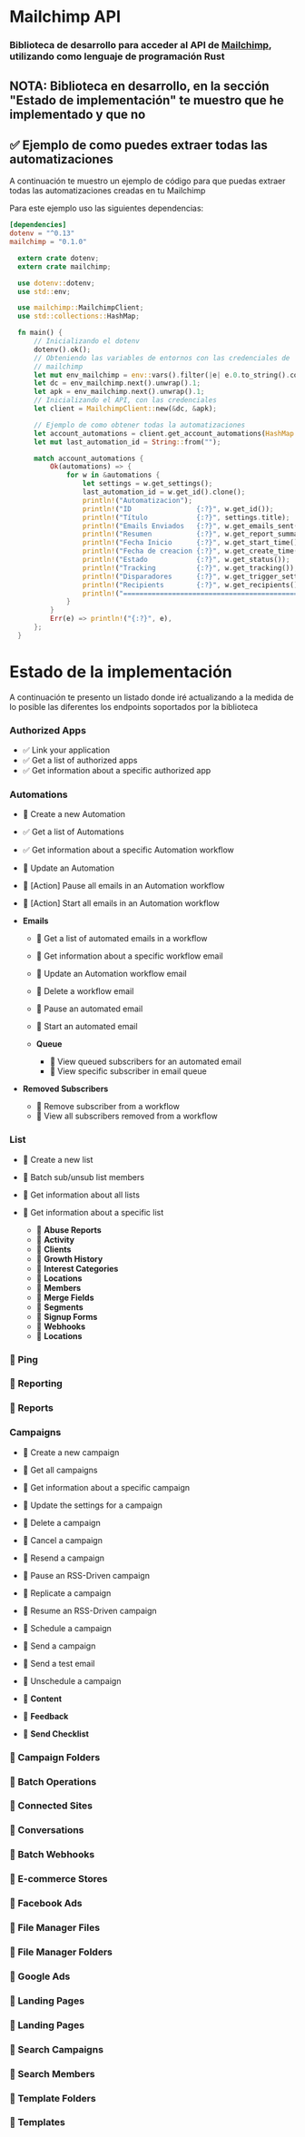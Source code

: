 # Mailchimp API

### Biblioteca de desarrollo para acceder al API de [Mailchimp](https://developer.mailchimp.com), utilizando como lenguaje de programación Rust

NOTA: Biblioteca en desarrollo, en la sección "**Estado de implementación**" te muestro que he implementado y que no
---

## ✅ Ejemplo de como puedes extraer todas las automatizaciones

A continuación te muestro un ejemplo de código para que puedas extraer todas las automatizaciones creadas en tu Mailchimp

Para este ejemplo uso las siguientes dependencias:

```toml
[dependencies]
dotenv = "^0.13"
mailchimp = "0.1.0"
```

```rust
  extern crate dotenv;
  extern crate mailchimp;

  use dotenv::dotenv;
  use std::env;

  use mailchimp::MailchimpClient;
  use std::collections::HashMap;

  fn main() {
      // Inicializando el dotenv
      dotenv().ok();
      // Obteniendo las variables de entornos con las credenciales de
      // mailchimp
      let mut env_mailchimp = env::vars().filter(|e| e.0.to_string().contains("MAILCHIMP_"));
      let dc = env_mailchimp.next().unwrap().1;
      let apk = env_mailchimp.next().unwrap().1;
      // Inicializando el API, con las credenciales
      let client = MailchimpClient::new(&dc, &apk);

      // Ejemplo de como obtener todas la automatizaciones
      let account_automations = client.get_account_automations(HashMap::new());
      let mut last_automation_id = String::from("");

      match account_automations {
          Ok(automations) => {
              for w in &automations {
                  let settings = w.get_settings();
                  last_automation_id = w.get_id().clone();
                  println!("Automatizacion");
                  println!("ID                {:?}", w.get_id());
                  println!("Título            {:?}", settings.title);
                  println!("Emails Enviados   {:?}", w.get_emails_sent());
                  println!("Resumen           {:?}", w.get_report_summary());
                  println!("Fecha Inicio      {:?}", w.get_start_time());
                  println!("Fecha de creacion {:?}", w.get_create_time());
                  println!("Estado            {:?}", w.get_status());
                  println!("Tracking          {:?}", w.get_tracking());
                  println!("Disparadores      {:?}", w.get_trigger_settings());
                  println!("Recipients        {:?}", w.get_recipients());
                  println!("=============================================")
              }
          }
          Err(e) => println!("{:?}", e),
      };
  }
```


# Estado de la implementación

A continuación te presento un listado donde iré actualizando a la medida de lo posible las diferentes los endpoints soportados por la biblioteca

### Authorized Apps
  * ✅ Link your application
  * ✅ Get a list of authorized apps
  * ✅ Get information about a specific authorized app

### Automations
  * 🔘 Create a new Automation
  * ✅ Get a list of Automations
  * ✅ Get information about a specific Automation workflow
  * 🔘 Update an Automation
  * 🔘 [Action] Pause all emails in an Automation workflow
  * 🔘 [Action] Start all emails in an Automation workflow

  * **Emails**
    * 🔘 Get a list of automated emails in a workflow
    * 🔘 Get information about a specific workflow email
    * 🔘 Update an Automation workflow email
    * 🔘 Delete a workflow email
    * 🔘 Pause an automated email
    * 🔘 Start an automated email

    * **Queue**
      * 🔘 View queued subscribers for an automated email
      * 🔘 View specific subscriber in email queue

  * **Removed Subscribers**
    * 🔘 Remove subscriber from a workflow
    * 🔘 View all subscribers removed from a workflow


### List
  * 🔘 Create a new list
  * 🔘 Batch sub/unsub list members
  * 🔘 Get information about all lists
  * 🔘 Get information about a specific list

    * 🔘 **Abuse Reports**
    * 🔘 **Activity**
    * 🔘 **Clients**
    * 🔘 **Growth History**
    * 🔘 **Interest Categories**
    * 🔘 **Locations**
    * 🔘 **Members**
    * 🔘 **Merge Fields**
    * 🔘 **Segments**
    * 🔘 **Signup Forms**
    * 🔘 **Webhooks**
    * 🔘 **Locations**

### 🔘 Ping
### 🔘 Reporting
### 🔘 Reports

### Campaigns
  * 🔘 Create a new campaign
  * 🔘 Get all campaigns
  * 🔘 Get information about a specific campaign
  * 🔘 Update the settings for a campaign
  * 🔘 Delete a campaign
  * 🔘 Cancel a campaign
  * 🔘 Resend a campaign
  * 🔘 Pause an RSS-Driven campaign
  * 🔘 Replicate a campaign
  * 🔘 Resume an RSS-Driven campaign
  * 🔘 Schedule a campaign
  * 🔘 Send a campaign
  * 🔘 Send a test email
  * 🔘 Unschedule a campaign

  * 🔘 **Content**
  * 🔘 **Feedback**
  * 🔘 **Send Checklist**


### 🔘 Campaign Folders
### 🔘 Batch Operations
### 🔘 Connected Sites
### 🔘 Conversations
### 🔘 Batch Webhooks
### 🔘 E-commerce Stores
### 🔘 Facebook Ads
### 🔘 File Manager Files
### 🔘 File Manager Folders
### 🔘 Google Ads
### 🔘 Landing Pages
### 🔘 Landing Pages
### 🔘 Search Campaigns
### 🔘 Search Members
### 🔘 Template Folders
### 🔘 Templates
